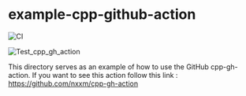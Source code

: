 # example-cpp-github-action

![CI](https://github.com/nxxm/example-cpp-github-action/workflows/CI/badge.svg?branch=main)

![Test_cpp_gh_action](https://github.com/nxxm/example-cpp-github-action/workflows/Test_cpp_gh_action/badge.svg?branch=main)

This directory serves as an example of how to use the GitHub cpp-gh-action. 
If you want to see this action follow this link : https://github.com/nxxm/cpp-gh-action
